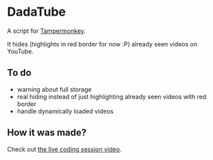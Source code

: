 DadaTube
===

A script for [Tampermonkey](https://tampermonkey.net/).

It hides (highlights in red border for now :P) 
already seen videos on YouTube.

To do
--

* warning about full storage
* real hiding instead of just highlighting already seen videos with red border
* handle dynamically loaded videos

How it was made?
--

Check out 
[the live coding session video](https://www.liveedu.tv/dvdnwk/lMdG2-dadatube-tampermonkey-youtube-extension/).
